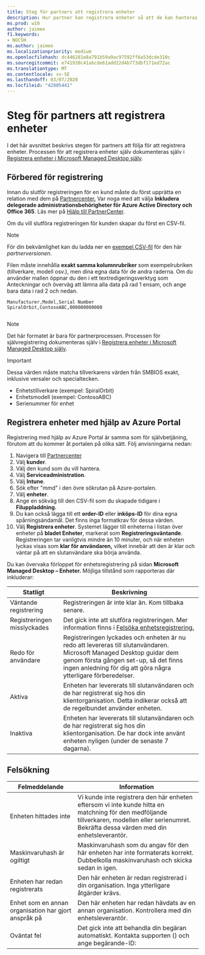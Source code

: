 ```yaml
---
title: Steg för partners att registrera enheter
description: Hur partner kan registrera enheter så att de kan hanteras av Microsoft Managed Desktop
ms.prod: w10
author: jaimeo
f1.keywords:
- NOCSH
ms.author: jaimeo
ms.localizationpriority: medium
ms.openlocfilehash: dc446281e8a791b59a9ac97592ff6a53dcde310c
ms.sourcegitcommit: e741930c41abcde61add22d4b773dbf171ed72ac
ms.translationtype: MT
ms.contentlocale: sv-SE
ms.lasthandoff: 03/07/2020
ms.locfileid: "42805441"
---
```

# <a name="steps-for-partners-to-register-devices"></a>Steg för partners att registrera enheter


I det här avsnittet beskrivs stegen för partners att följa för att registrera enheter. Processen för att registrera enheter själv dokumenteras själv i [Registrera enheter i Microsoft Managed Desktop själv](register-devices-self.md).



## <a name="prepare-for-registration"></a>Förbered för registrering 
Innan du slutför registreringen för en kund måste du först upprätta en relation med dem på [Partnercenter.](https://partner.microsoft.com/dashboard) Var noga med att välja **Inkludera delegerade administrationsbehörigheter för Azure Active Directory och Office 365**. Läs mer på [Hjälp till PartnerCenter](https://docs.microsoft.com/partner-center/request-a-relationship-with-a-customer).

Om du vill slutföra registreringen för kunden skapar du först en CSV-fil.

>[!NOTE]
>För din bekvämlighet kan du ladda ner en [exempel CSV-fil](https://github.com/MicrosoftDocs/microsoft-365-docs/raw/public/microsoft-365/managed-desktop/get-started/downloads/device-registration-sample-partner.csv) för den här *partnerversionen*.

Filen måste innehålla **exakt samma kolumnrubriker** som exempelrubriken (tillverkare, modell osv.), men dina egna data för de andra raderna. Om du använder mallen öppnar du den i ett textredigeringsverktyg som Anteckningar och överväg att lämna alla data på rad 1 ensam, och ange bara data i rad 2 och nedan. 
    
  ```
 Manufacturer,Model,Serial Number
  SpiralOrbit,ContosoABC,000000000000
  
  
  ```




>[!NOTE]
>Det här formatet är bara för partnerprocessen. Processen för självregistrering dokumenteras själv i [Registrera enheter i Microsoft Managed Desktop själv](register-devices-self.md).

>[!IMPORTANT]
>Dessa värden måste matcha tillverkarens värden från SMBIOS exakt, inklusive versaler och specialtecken. 

- Enhetstillverkare (exempel: SpiralOrbit) 
- Enhetsmodell (exempel: ContosoABC)
- Serienummer för enhet

## <a name="register-devices-by-using-the-azure-portal"></a>Registrera enheter med hjälp av Azure Portal

Registrering med hjälp av Azure Portal är samma som för självbetjäning, förutom att du kommer åt portalen på olika sätt. Följ anvisningarna nedan:

1. Navigera till [Partnercenter](https://partner.microsoft.com/dashboard)
2. Välj **kunder**.
3. Välj den kund som du vill hantera.
4. Välj **Serviceadministration**.
5. Välj **Intune**.
6. Sök efter "mmd" i den övre sökrutan på Azure-portalen.
7. Välj **enheter**.
8. Ange en sökväg till den CSV-fil som du skapade tidigare i **Filuppladdning.**
9. Du kan också lägga till ett **order-ID** eller **inköps-ID** för dina egna spårningsändamål. Det finns inga formatkrav för dessa värden.
10. Välj **Registrera enheter**. Systemet lägger till enheterna i listan över enheter på **bladet Enheter**, markerat som **Registreringsväntande**. Registreringen tar vanligtvis mindre än 10 minuter, och när enheten lyckas visas som **klar för användaren,** vilket innebär att den är klar och väntar på att en slutanvändare ska börja använda.


Du kan övervaka förloppet för enhetsregistrering på sidan **Microsoft Managed Desktop – Enheter.** Möjliga tillstånd som rapporteras där inkluderar:

| Statligt | Beskrivning |
|---------------|-------------|
| Väntande registrering | Registreringen är inte klar än. Kom tillbaka senare. |
| Registreringen misslyckades | Det gick inte att slutföra registreringen. Mer information finns i [Felsöka enhetsregistrering.](register-devices-self.md#troubleshooting-device-registration) |
| Redo för användare | Registreringen lyckades och enheten är nu redo att levereras till slutanvändaren. Microsoft Managed Desktop guidar dem genom första gången set-up, så det finns ingen anledning för dig att göra några ytterligare förberedelser. |
| Aktiva | Enheten har levererats till slutanvändaren och de har registrerat sig hos din klientorganisation. Detta indikerar också att de regelbundet använder enheten. |
| Inaktiva | Enheten har levererats till slutanvändaren och de har registrerat sig hos din klientorganisation. De har dock inte använt enheten nyligen (under de senaste 7 dagarna).  |



## <a name="troubleshooting"></a>Felsökning

| Felmeddelande | Information |
|---------------|-------------|
| Enheten hittades inte | Vi kunde inte registrera den här enheten eftersom vi inte kunde hitta en matchning för den medföljande tillverkaren, modellen eller serienumret. Bekräfta dessa värden med din enhetsleverantör. |
| Maskinvaruhash är ogiltigt | Maskinvaruhash som du angav för den här enheten har inte formaterats korrekt. Dubbelkolla maskinvaruhash och skicka sedan in igen. |
| Enheten har redan registrerats | Den här enheten är redan registrerad i din organisation. Inga ytterligare åtgärder krävs. |
| Enhet som en annan organisation har gjort anspråk på | Den här enheten har redan hävdats av en annan organisation. Kontrollera med din enhetsleverantör. |
| Oväntat fel | Det gick inte att behandla din begäran automatiskt. Kontakta supporten (<support link>) och ange begärande-ID:<requestId> |
